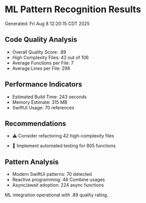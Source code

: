 # ML Pattern Recognition Results
Generated: Fri Aug  8 12:20:15 CDT 2025

## Code Quality Analysis
- Overall Quality Score: .89
- High Complexity Files: 42 out of 106
- Average Functions per File: 7
- Average Lines per File: 298

## Performance Indicators
- Estimated Build Time: 243 seconds
- Memory Estimate: 315 MB
- SwiftUI Usage: 70 references

## Recommendations
- ⚠️  Consider refactoring 42 high-complexity files

- 🧪 Implement automated testing for 805 functions

## Pattern Analysis
- Modern SwiftUI patterns: 70 detected
- Reactive programming: 46 Combine usages
- Async/await adoption: 224 async functions

ML integration operational with .89 quality rating.

